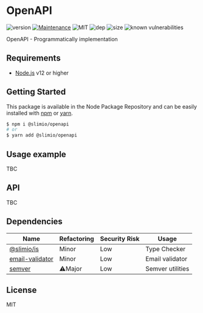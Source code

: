 # OpenAPI
![version](https://img.shields.io/badge/dynamic/json.svg?url=https://raw.githubusercontent.com/SlimIO/OpenAPI/master/package.json&query=$.version&label=Version)
[![Maintenance](https://img.shields.io/badge/Maintained%3F-yes-green.svg)](https://github.com/SlimIO/OpenAPI/commit-activity)
![MIT](https://img.shields.io/github/license/mashape/apistatus.svg)
![dep](https://img.shields.io/david/SlimIO/OpenAPI)
![size](https://img.shields.io/github/languages/code-size/SlimIO/OpenAPI)
![known vulnerabilities](https://img.shields.io/snyk/vulnerabilities/github/SlimIO/OpenAPI)

OpenAPI - Programmatically implementation

## Requirements
- [Node.js](https://nodejs.org/en/) v12 or higher

## Getting Started

This package is available in the Node Package Repository and can be easily installed with [npm](https://docs.npmjs.com/getting-started/what-is-npm) or [yarn](https://yarnpkg.com).

```bash
$ npm i @slimio/openapi
# or
$ yarn add @slimio/openapi
```

## Usage example
TBC

## API
TBC

## Dependencies

|Name|Refactoring|Security Risk|Usage|
|---|---|---|---|
|[@slimio/is](https://github.com/SlimIO/is#readme)|Minor|Low|Type Checker|
|[email-validator](http://github.com/manishsaraan/email-validator)|Minor|Low|Email validator|
|[semver](https://github.com/npm/node-semver#readme)|⚠️Major|Low|Semver utilities|

## License
MIT

